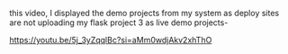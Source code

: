 this video, I displayed the demo projects from my system as deploy sites are not uploading my flask project 3 as live demo projects-

https://youtu.be/5j_3yZqqlBc?si=aMm0wdjAkv2xhThO

